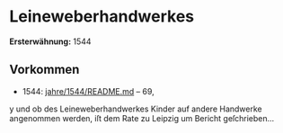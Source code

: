 # Leineweberhandwerkes

**Ersterwähnung:** 1544

## Vorkommen
- 1544: [jahre/1544/README.md](../jahre/1544/README.md) – 69,

y und ob des Leineweberhandwerkes Kinder auf andere
Handwerke angenommen werden, iſt dem Rate zu Leipzig
um Bericht geſchrieben...
